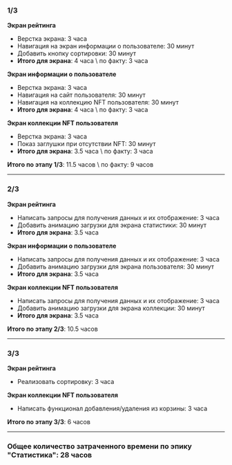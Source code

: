 ### 1/3

**Экран рейтинга**  
- Верстка экрана: 3 часа  
- Навигация на экран информации о пользователе: 30 минут  
- Добавить кнопку сортировки: 30 минут  
- **Итого для экрана**: 4 часа  \ по факту: 3 часа

**Экран информации о пользователе**  
- Верстка экрана: 3 часа  
- Навигация на сайт пользователя: 30 минут  
- Навигация на коллекцию NFT пользователя: 30 минут  
- **Итого для экрана**: 4 часа  \ по факту: 3 часа

**Экран коллекции NFT пользователя**  
- Верстка экрана: 3 часа  
- Показ заглушки при отсутствии NFT: 30 минут  
- **Итого для экрана**: 3.5 часа  \ по факту: 3 часа

**Итого по этапу 1/3**: 11.5 часов \ по факту: 9 часов

---

### 2/3

**Экран рейтинга**  
- Написать запросы для получения данных и их отображение: 3 часа  
- Добавить анимацию загрузки для экрана статистики: 30 минут  
- **Итого для экрана**: 3.5 часа  

**Экран информации о пользователе**  
- Написать запросы для получения данных и их отображение: 3 часа  
- Добавить анимацию загрузки для экрана пользователя: 30 минут  
- **Итого для экрана**: 3.5 часа  

**Экран коллекции NFT пользователя**  
- Написать запросы для получения данных и их отображение: 3 часа  
- Добавить анимацию загрузки для экрана коллекции: 30 минут  
- **Итого для экрана**: 3.5 часа  

**Итого по этапу 2/3**: 10.5 часов

---

### 3/3

**Экран рейтинга**  
- Реализовать сортировку: 3 часа  

**Экран коллекции NFT пользователя**  
- Написать функционал добавления/удаления из корзины: 3 часа  

**Итого по этапу 3/3**: 6 часов

---

### Общее количество затраченного времени по эпику "Статистика": 28 часов
